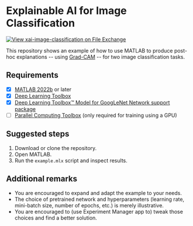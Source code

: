 # Explainable AI for Image Classification

[![View xai-image-classification on File Exchange](https://www.mathworks.com/matlabcentral/images/matlab-file-exchange.svg)](https://www.mathworks.com/matlabcentral/fileexchange/122407-xai-image-classification)

This repository shows an example of how to use MATLAB to produce post-hoc explanations -- using [Grad-CAM](https://www.mathworks.com/help/deeplearning/ref/gradcam.html) -- for two image classification tasks. 

## Requirements
- [X]  [MATLAB 2022b](https://www.mathworks.com/products/matlab.html) or later
- [X]  [Deep Learning Toolbox](https://www.mathworks.com/products/deep-learning.html)
- [X]  [Deep Learning Toolbox™ Model for GoogLeNet Network support package](https://www.mathworks.com/help/deeplearning/ref/googlenet.html) 
- [ ]  [Parallel Computing Toolbox](https://www.mathworks.com/products/parallel-computing.html) (only required for training using a GPU)

## Suggested steps
1. Download or clone the repository.
2. Open MATLAB.
3. Run the `example.mlx` script and inspect results.

## Additional remarks
- You are encouraged to expand and adapt the example to your needs.
- The choice of pretrained network and hyperparameters (learning rate, mini-batch size, number of epochs, etc.) is merely illustrative.  
- You are encouraged to (use Experiment Manager app to) tweak those choices and find a better solution.
 
